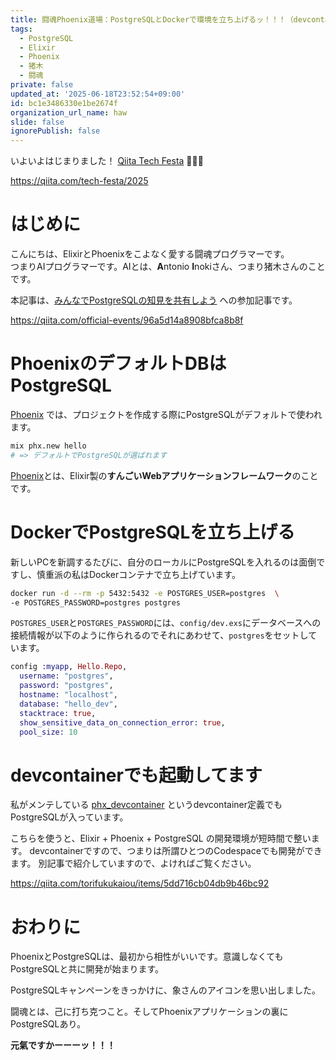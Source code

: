 ```yaml
---
title: 闘魂Phoenix道場：PostgreSQLとDockerで環境を立ち上げるッ！！！（devcontainer付き）
tags:
  - PostgreSQL
  - Elixir
  - Phoenix
  - 猪木
  - 闘魂
private: false
updated_at: '2025-06-18T23:52:54+09:00'
id: bc1e3486330e1be2674f
organization_url_name: haw
slide: false
ignorePublish: false
---
```

いよいよはじまりました！
[Qiita Tech Festa](https://qiita.com/tech-festa/2025) :tada::tada::tada: 

https://qiita.com/tech-festa/2025


# はじめに

こんにちは、ElixirとPhoenixをこよなく愛する闘魂プログラマーです。  
つまりAIプログラマーです。AIとは、**A**ntonio **I**nokiさん、つまり猪木さんのことです。  

本記事は、[みんなでPostgreSQLの知見を共有しよう](https://qiita.com/official-events/96a5d14a8908bfca8b8f) への参加記事です。


https://qiita.com/official-events/96a5d14a8908bfca8b8f

# PhoenixのデフォルトDBはPostgreSQL

[Phoenix](https://www.phoenixframework.org/) では、プロジェクトを作成する際にPostgreSQLがデフォルトで使われます。

```bash
mix phx.new hello
# => デフォルトでPostgreSQLが選ばれます
```

[Phoenix](https://www.phoenixframework.org/)とは、Elixir製の**すんごいWebアプリケーションフレームワーク**のことです。

# DockerでPostgreSQLを立ち上げる

新しいPCを新調するたびに、自分のローカルにPostgreSQLを入れるのは面倒ですし、慎重派の私はDockerコンテナで立ち上げています。

```bash
docker run -d --rm -p 5432:5432 -e POSTGRES_USER=postgres  \
-e POSTGRES_PASSWORD=postgres postgres
```

`POSTGRES_USER`と`POSTGRES_PASSWORD`には、`config/dev.exs`にデータベースへの接続情報が以下のように作られるのでそれにあわせて、`postgres`をセットしています。


```elixir:config/dev.exs
config :myapp, Hello.Repo,
  username: "postgres",
  password: "postgres",
  hostname: "localhost",
  database: "hello_dev",
  stacktrace: true,
  show_sensitive_data_on_connection_error: true,
  pool_size: 10
```

# devcontainerでも起動してます

私がメンテしている [phx_devcontainer](https://github.com/TORIFUKUKaiou/phx_devcontainer) というdevcontainer定義でもPostgreSQLが入っています。

こちらを使うと、Elixir + Phoenix + PostgreSQL の開発環境が短時間で整います。
devcontainerですので、つまりは所謂ひとつのCodespaceでも開発ができます。
別記事で紹介していますので、よければご覧ください。

https://qiita.com/torifukukaiou/items/5dd716cb04db9b46bc92

# おわりに

PhoenixとPostgreSQLは、最初から相性がいいです。意識しなくてもPostgreSQLと共に開発が始まります。  

PostgreSQLキャンペーンをきっかけに、象さんのアイコンを思い出しました。  

闘魂とは、己に打ち克つこと。そしてPhoenixアプリケーションの裏にPostgreSQLあり。

**元氣ですかーーーッ！！！**
